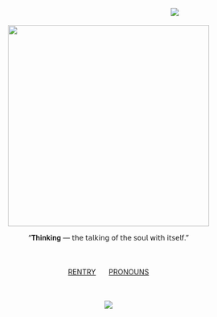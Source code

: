 ㅤㅤㅤㅤㅤㅤㅤㅤㅤㅤㅤㅤㅤㅤㅤㅤㅤㅤㅤㅤㅤㅤ ㅤㅤ ㅤ ㅤ ㅤㅤ![](https://komarev.com/ghpvc/?username=hymnusveritatis&style=for-the-badge&color=72629e&label=☼)


<p align="center">
   <img src="https://file.garden/aAg-tXrabAPrZUtx/67_sin_titulo_20250526211215.png"%7Bwidth=400px height=400px}/>
</p>



<p align="center">
“𝐓𝐡𝐢𝐧𝐤𝐢𝐧𝐠 — 𝗍𝗁𝖾 𝗍𝖺𝗅𝗄𝗂𝗇𝗀 𝗈𝖿 𝗍𝗁𝖾 𝗌𝗈𝗎𝗅 𝗐𝗂𝗍𝗁 𝗂𝗍𝗌𝖾𝗅𝖿.”
</p>
ㅤㅤㅤㅤㅤㅤ


<p align="center">
<a href="https://rentry.co/veritasetvirtus">RENTRY</a>ㅤㅤ<a href="https://pronouns.cc/@orphicverity">PRONOUNS</a>
</p>
ㅤㅤㅤㅤㅤㅤ
ㅤㅤㅤㅤㅤㅤ
<p align="center">
   <img src="https://64.media.tumblr.com/ed6c3199da0b60b8568dbd2d11d8bc3b/c6a761c486be9cef-c2/s75x75_c1/e253dc3e2cf69333358aeabe3baaeb894539b11f.gifv">
</p>
